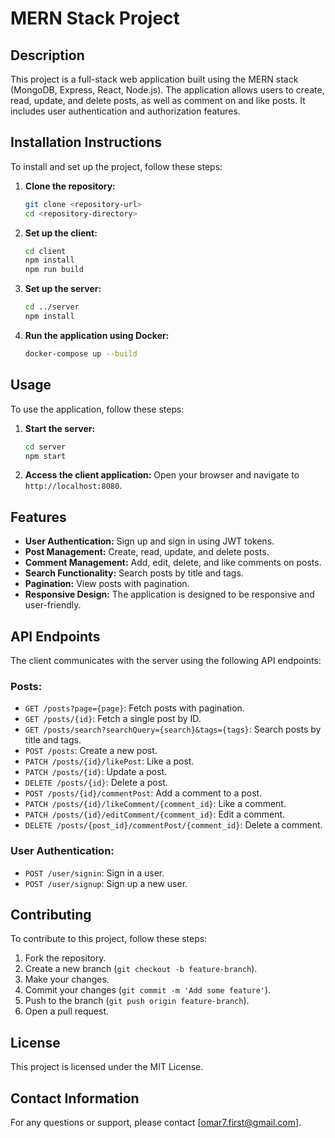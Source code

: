 # MERN Stack Project

## Description

This project is a full-stack web application built using the MERN stack (MongoDB, Express, React, Node.js). The application allows users to create, read, update, and delete posts, as well as comment on and like posts. It includes user authentication and authorization features.

## Installation Instructions

To install and set up the project, follow these steps:

1. **Clone the repository:**

   ```bash
   git clone <repository-url>
   cd <repository-directory>
   ```

2. **Set up the client:**

   ```bash
   cd client
   npm install
   npm run build
   ```

3. **Set up the server:**

   ```bash
   cd ../server
   npm install
   ```

4. **Run the application using Docker:**
   ```bash
   docker-compose up --build
   ```

## Usage

To use the application, follow these steps:

1. **Start the server:**

   ```bash
   cd server
   npm start
   ```

2. **Access the client application:** Open your browser and navigate to `http://localhost:8080`.

## Features

- **User Authentication:** Sign up and sign in using JWT tokens.
- **Post Management:** Create, read, update, and delete posts.
- **Comment Management:** Add, edit, delete, and like comments on posts.
- **Search Functionality:** Search posts by title and tags.
- **Pagination:** View posts with pagination.
- **Responsive Design:** The application is designed to be responsive and user-friendly.

## API Endpoints

The client communicates with the server using the following API endpoints:

### Posts:

- `GET /posts?page={page}`: Fetch posts with pagination.
- `GET /posts/{id}`: Fetch a single post by ID.
- `GET /posts/search?searchQuery={search}&tags={tags}`: Search posts by title and tags.
- `POST /posts`: Create a new post.
- `PATCH /posts/{id}/likePost`: Like a post.
- `PATCH /posts/{id}`: Update a post.
- `DELETE /posts/{id}`: Delete a post.
- `POST /posts/{id}/commentPost`: Add a comment to a post.
- `PATCH /posts/{id}/likeComment/{comment_id}`: Like a comment.
- `PATCH /posts/{id}/editComment/{comment_id}`: Edit a comment.
- `DELETE /posts/{post_id}/commentPost/{comment_id}`: Delete a comment.

### User Authentication:

- `POST /user/signin`: Sign in a user.
- `POST /user/signup`: Sign up a new user.

## Contributing

To contribute to this project, follow these steps:

1. Fork the repository.
2. Create a new branch (`git checkout -b feature-branch`).
3. Make your changes.
4. Commit your changes (`git commit -m 'Add some feature'`).
5. Push to the branch (`git push origin feature-branch`).
6. Open a pull request.

## License

This project is licensed under the MIT License.

## Contact Information

For any questions or support, please contact [omar7.first@gmail.com].
